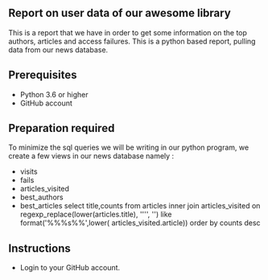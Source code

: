 ## Report on user data of our awesome library

This is a report that we have in order to get some information on the top authors, articles and access failures. This is a python based report, pulling data from our news database.

## Prerequisites

- Python 3.6 or higher
- GitHub account

## Preparation required

To minimize the sql queries we will be writing in our python program, we create a few views in our news database namely :

- visits
- fails
- articles_visited
- best_authors
- best_articles
  select title,counts from articles inner join articles_visited on regexp_replace(lower(articles.title), '''', '') like format('%%%s%%',lower( articles_visited.article)) order by counts desc

## Instructions

- Login to your GitHub account.
